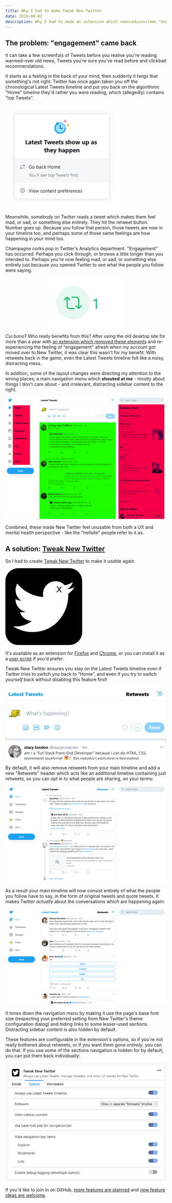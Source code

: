 ```yaml
---
title: Why I had to make Tweak New Twitter
date: 2019-08-02
description: Why I had to made an extension which <em>reduces</em> "engagement" on Twitter
---
```


## The problem: "engagement" came back

It can take a few screenfuls of Tweets before you realise you're reading warmed-over old news, Tweets you're sure you've read before and clickbait recommendations.

It starts as a feeling in the back of your mind, then suddenly it twigs that something's not right. Twitter has once again taken you off the chronological Latest Tweets timeline and put you back on the algorithmic "Home" timeline they'd rather you were reading, which (allegedly) contains "top Tweets".

![New Twitter's timeline switching menu - it says you'll see top Tweets first on the Home timeline](timeline_menu.png)

Meanwhile, somebody on Twitter reads a tweet which makes them feel mad, or sad, or something else entirely. They hit the retweet button. Number goes up. Because you follow that person, those tweets are now in your timeline too, and perhaps some of those same feelings are how happening in your mind too.

Champagne corks pop in Twitter's Analytics department. "Engagement" has occurred.  Perhaps you click through, or browse a little longer than you intended to. Perhaps _you're_ now feeling mad, or sad, or something else entirely just because you opened Twitter to see what the people you follow were saying.

<div style="text-align: center"><img alt="A retweet button on New Twitter shown with the number of retweets increasing quickly" src="number_goes_up.gif"></div>

*Cui bono*? Who really benefits from this? After using the old desktop site for more than a year with [an extension which removed these elements](https://github.com/insin/manage-twitter-engagement#manage-twitter-engagement) and re-experiencing the feeling of "engagement" afresh when my account got moved over to New Twitter, it was clear this wasn't for my benefit. With retweets back in the game, even the Latest Tweets timeline felt like a noisy, distracting mess.

In addition, some of the layout changes were directing my attention to the wrong places; a main navigation menu which **shouted at me** - mostly about things I don't care about - and irrelevant, distracting sidebar content to the right.

![A screenshot of New Twitter with content highlighted in green and distracting parts of the UI highlighted in red](distraction.png)

Combined, these made New Twitter feel unusable from both a UX and mental health perspective - like the "hellsite" people refer to it as.

## A solution: [Tweak New Twitter](https://github.com/insin/tweak-new-twitter#tweak-new-twitter)

So I had to create [Tweak New Twitter](https://github.com/insin/tweak-new-twitter#tweak-new-twitter) to make it usable again.

[![The Tweak New Twitter icon](icon.png)](https://github.com/insin/tweak-new-twitter#tweak-new-twitter)

It's available as an extension for [Firefox](https://addons.mozilla.org/en-US/firefox/addon/tweak-new-twitter/) and [Chrome](https://chrome.google.com/webstore/detail/tweak-new-twitter/kpmjjdhbcfebfjgdnpjagcndoelnidfj), or you can install it as a [user script](https://greasyfork.org/en/scripts/387773-tweak-new-twitter) if you'd prefer.

Tweak New Twitter ensures you stay on the Latest Tweets timeline even if Twitter tries to switch you back to "Home", and even if you try to switch _yourself_ back without disabling this feature first!

<div style="text-align: center"><img alt="The Home timeline switcher, it does nothing!" src="no_going_home.gif"></div>

By default, it will also remove retweets from your main timeline and add a new "Retweets" header which acts like an additional timeline containing just retweets, so you can opt in to what people are sharing, on your terms:

![A screenshot of New Twitter using the new Retweets timeline added by Tweak New Twitter](retweets.png)

As a result your main timeline will now consist entirely of what the people you follow have to say, in the form of original tweets and quote tweets. It makes Twitter _actually_ about the conversations which are happening again:

![A screenshot of the main New Twitter timeline when using Tweak New Twitter](timeline.png)

It tones down the navigation menu by making it use the page's base font size (respecting your preferred setting from New Twitter's theme configuration dialog) and hiding links to some lesser-used sections. Distracting sidebar content is also hidden by default.

These features are configurable in the extension's options, so if you're not really bothered about retweets, or if you want them gone _entirely_, you can do that. If you use some of the sections navigation is hidden for by default, you can put them back individually:

![Tweak New Twitter's options dialog in Firefox](options.png)

If you'd like to join in on GitHub, [more features are planned](https://github.com/insin/tweak-new-twitter/issues) and [new feature ideas are welcome](https://github.com/insin/tweak-new-twitter/issues/new).

